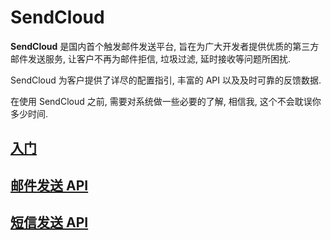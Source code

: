 # SendCloud

**SendCloud** 是国内首个触发邮件发送平台, 旨在为广大开发者提供优质的第三方邮件发送服务, 让客户不再为邮件拒信, 垃圾过滤, 延时接收等问题所困扰.

SendCloud 为客户提供了详尽的配置指引, 丰富的 API 以及及时可靠的反馈数据. 

在使用 SendCloud 之前, 需要对系统做一些必要的了解, 相信我, 这个不会耽误你多少时间.

## [入门](guide.md)
## [邮件发送 API](email.md)
## [短信发送 API](sms.md)

